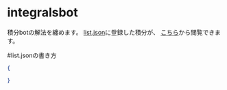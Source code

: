 # integralsbot
積分botの解法を纏めます。
<a href="list.json">list.json</a>に登録した積分が、
<a href="https://benri.ga/math/integralsbot/">こちら</a>から閲覧できます。

#list.jsonの書き方
```json
{

}
```
